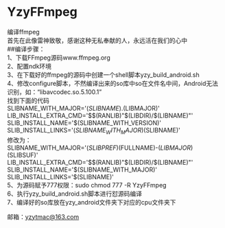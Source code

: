 # YzyFFmpeg
编译ffmpeg  
首先在此像雷神致敬，感谢这种无私奉献的人，永远活在我们的心中  
##编译步骤：  
1、下载FFmpeg源码www.ffmpeg.org  
2、配置ndk环境  
3、在下载好的ffmpeg的源码中创建一个shell脚本yzy_build_android.sh  
4、修改configure脚本，不然编译出来的so库中so在文件名中间，Android无法识别，如：“libavcodec.so.5.100.1”  
    找到下面的代码  
        SLIBNAME_WITH_MAJOR='$(SLIBNAME).$(LIBMAJOR)'  
        LIB_INSTALL_EXTRA_CMD='$$(RANLIB)"$(LIBDIR)/$(LIBNAME)"'  
        SLIB_INSTALL_NAME='$(SLIBNAME_WITH_VERSION)'  
        SLIB_INSTALL_LINKS='$(SLIBNAME_WITH_MAJOR)$(SLIBNAME)'  
    修改为：  
        SLIBNAME_WITH_MAJOR='$(SLIBPREF)$(FULLNAME)-$(LIBMAJOR)$(SLIBSUF)'  
        LIB_INSTALL_EXTRA_CMD='$$(RANLIB)"$(LIBDIR)/$(LIBNAME)"'  
        SLIB_INSTALL_NAME='$(SLIBNAME_WITH_MAJOR)'  
        SLIB_INSTALL_LINKS='$(SLIBNAME)'  
5、为源码赋予777权限：sudo chmod 777 -R YzyFFmpeg  
6、执行yzy_build_android.sh脚本进行怼源码编译  
7、编译好的so库放在yzy_android文件夹下对应的cpu文件夹下  

邮箱：yzytmac@163.com
